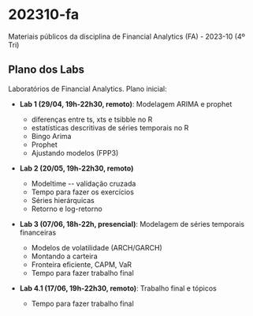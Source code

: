 # 202310-fa

Materiais públicos da disciplina de Financial Analytics (FA) - 2023-10 (4º Tri)

## Plano dos Labs

Laboratórios de Financial Analytics. Plano inicial:

- **Lab 1 (29/04, 19h-22h30, remoto)**: Modelagem ARIMA e prophet
  - diferenças entre ts, xts e tsibble no R
  - estatísticas descritivas de séries temporais no R
  - Bingo Arima
  - Prophet
  - Ajustando modelos (FPP3)

- **Lab 2 (20/05, 19h-22h30, remoto)**
  - Modeltime -- validação cruzada
  - Tempo para fazer os exercícios
  - Séries hierárquicas
  - Retorno e log-retorno

- **Lab 3 (07/06, 18h-22h, presencial)**: Modelagem de séries temporais financeiras
  - Modelos de volatilidade (ARCH/GARCH)
  - Montando a carteira
  - Fronteira eficiente, CAPM, VaR
  - Tempo para fazer trabalho final

- **Lab 4.1 (17/06, 19h-22h30, remoto)**: Trabalho final e tópicos
  - Tempo para fazer trabalho final
